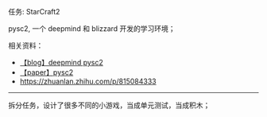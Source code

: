 
任务: StarCraft2

pysc2, 一个 deepmind 和 blizzard 开发的学习环境；

相关资料：
- [【blog】deepmind pysc2](https://deepmind.google/discover/blog/deepmind-and-blizzard-open-starcraft-ii-as-an-ai-research-environment/)
- [【paper】pysc2](https://arxiv.org/pdf/1708.04782)
- https://zhuanlan.zhihu.com/p/815084333


------------

拆分任务，设计了很多不同的小游戏，当成单元测试，当成积木；